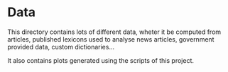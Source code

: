 # Data

This directory contains lots of different data, wheter it be computed from articles, published lexicons used to analyse news articles, government provided data, custom dictionaries...

It also contains plots generated using the scripts of this project.
